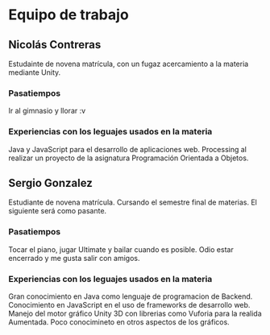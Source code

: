 # Equipo de trabajo

## Nicolás Contreras

Estudainte de novena matrícula, con un fugaz acercamiento a la materia mediante Unity.

### Pasatiempos
Ir al gimnasio y llorar :v

### Experiencias con los leguajes usados en la materia

Java y JavaScript para el desarrollo de aplicaciones web.
Processing al realizar un proyecto de la asignatura Programación Orientada a Objetos.

## Sergio Gonzalez

Estudiante de novena matrícula. Cursando el semestre final de materias. El siguiente será como pasante. 

### Pasatiempos
Tocar el piano, jugar Ultimate y bailar cuando es posible. Odio estar encerrado y me gusta salir con amigos. 

### Experiencias con los leguajes usados en la materia

Gran conocimiento en Java como lenguaje de programacion de Backend. Conocimiento en JavaScript en el uso de frameworks de desarrollo web. Manejo del motor gráfico Unity 3D con librerias como Vuforia para la realida Aumentada. Poco conocimineto en otros aspectos de los gráficos. 

